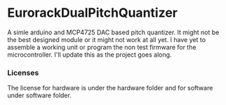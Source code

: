 # EurorackDualPitchQuantizer
A simle arduino and MCP4725 DAC based pitch quantizer. It might not be the best designed module or it might not work at all yet. I have yet to assemble a working unit or program the non test firmware for the microcontroller. I'll update this as the project goes along.

### Licenses
The license for hardware is under the hardware folder and for software under software folder.
